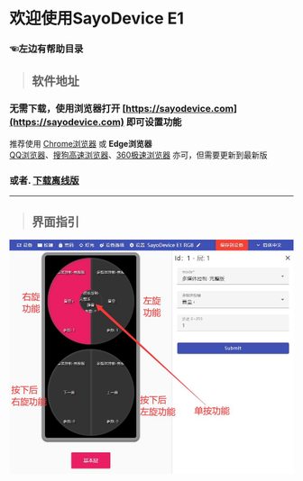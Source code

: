 # 欢迎使用SayoDevice E1
### ☜左边有帮助目录

> ## 软件地址
 ###   无需下载，使用浏览器打开 [https://sayodevice.com](https://sayodevice.com) 即可设置功能  <!-- {docsify-ignore} -->
推荐使用 [Chrome浏览器](https://www.google.cn/chrome/index.html) 或 **Edge浏览器**  
[QQ浏览器](https://browser.qq.com/)、[搜狗高速浏览器](https://ie.sogou.com/)、[360极速浏览器](http://chrome.360.cn/) 亦可，但需要更新到最新版
###     或者. [下载离线版](https://dl.sayobot.cn/setting_v2.zip)  


---

> ## 界面指引  

![](img/main.jpg)  

